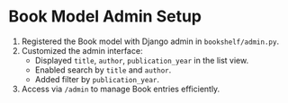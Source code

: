# Book Model Admin Setup

1. Registered the Book model with Django admin in `bookshelf/admin.py`.
2. Customized the admin interface:
   - Displayed `title`, `author`, `publication_year` in the list view.
   - Enabled search by `title` and `author`.
   - Added filter by `publication_year`.
3. Access via `/admin` to manage Book entries efficiently.
